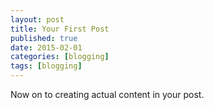 ```yaml
---
layout: post
title: Your First Post
published: true
date: 2015-02-01
categories: [blogging]
tags: [blogging]
---
```


Now on to creating actual content in your post.
